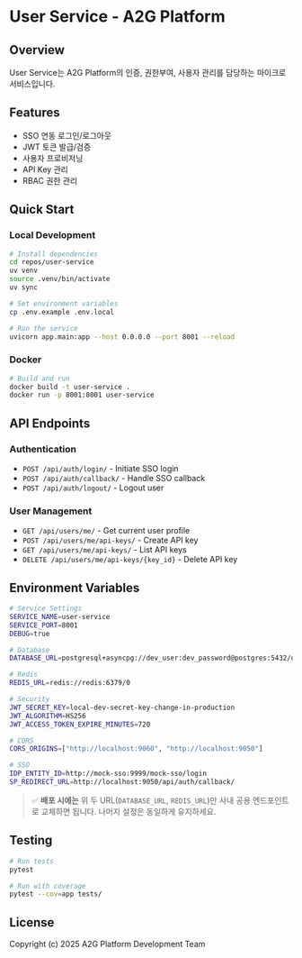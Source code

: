 # User Service - A2G Platform

## Overview

User Service는 A2G Platform의 인증, 권한부여, 사용자 관리를 담당하는 마이크로서비스입니다.

## Features

- SSO 연동 로그인/로그아웃
- JWT 토큰 발급/검증
- 사용자 프로비저닝
- API Key 관리
- RBAC 권한 관리

## Quick Start

### Local Development

```bash
# Install dependencies
cd repos/user-service
uv venv
source .venv/bin/activate
uv sync

# Set environment variables
cp .env.example .env.local

# Run the service
uvicorn app.main:app --host 0.0.0.0 --port 8001 --reload
```

### Docker

```bash
# Build and run
docker build -t user-service .
docker run -p 8001:8001 user-service
```

## API Endpoints

### Authentication

- `POST /api/auth/login/` - Initiate SSO login
- `POST /api/auth/callback/` - Handle SSO callback
- `POST /api/auth/logout/` - Logout user

### User Management

- `GET /api/users/me/` - Get current user profile
- `POST /api/users/me/api-keys/` - Create API key
- `GET /api/users/me/api-keys/` - List API keys
- `DELETE /api/users/me/api-keys/{key_id}` - Delete API key

## Environment Variables

```bash
# Service Settings
SERVICE_NAME=user-service
SERVICE_PORT=8001
DEBUG=true

# Database
DATABASE_URL=postgresql+asyncpg://dev_user:dev_password@postgres:5432/user_service_db

# Redis
REDIS_URL=redis://redis:6379/0

# Security
JWT_SECRET_KEY=local-dev-secret-key-change-in-production
JWT_ALGORITHM=HS256
JWT_ACCESS_TOKEN_EXPIRE_MINUTES=720

# CORS
CORS_ORIGINS=["http://localhost:9060", "http://localhost:9050"]

# SSO
IDP_ENTITY_ID=http://mock-sso:9999/mock-sso/login
SP_REDIRECT_URL=http://localhost:9050/api/auth/callback/
```

> ✅ **배포 시에는** 위 두 URL(`DATABASE_URL`, `REDIS_URL`)만 사내 공용 엔드포인트로 교체하면 됩니다. 나머지 설정은 동일하게 유지하세요.

## Testing

```bash
# Run tests
pytest

# Run with coverage
pytest --cov=app tests/
```

## License

Copyright (c) 2025 A2G Platform Development Team